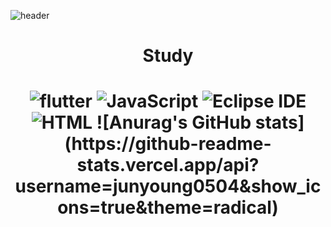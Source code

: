 ![header](https://capsule-render.vercel.app/api?type=waving&color=gradient&height=300&section=header&text=junyoung&fontSize=70)
<div align=center><h1>Study<h1>
<img alt="flutter" src
="https://img.shields.io/badge/flutter-02569B.svg?&style=for-the-badge&logo=flutter&logoColor=white"/>  <img alt="JavaScript" src ="https://img.shields.io/badge/JavaScript-F7DF1E.svg?&style=for-the-badge&logo=JavaScript&logoColor=white"/>  <img alt="Eclipse IDE" src ="https://img.shields.io/badge/Eclipse IDE-2C2255.svg?&style=for-the-badge&logo=Eclipse IDE&logoColor=white"/>  <img alt="HTML" src ="https://img.shields.io/badge/HTMl-E34F26.svg?&style=for-the-badge&logo=HTMl&logoColor=white"/>
![Anurag's GitHub stats](https://github-readme-stats.vercel.app/api?username=junyoung0504&show_icons=true&theme=radical)
  </div>
